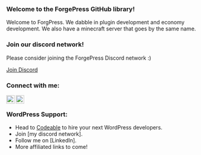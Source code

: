 ### Welcome to the ForgePress GitHub library!

Welcome to ForgPress. We dabble in plugin development and economy development. We also have a minecraft server that goes by the same name. 

### Join our discord network! 

Please consider joining the ForgePress Discord network :)

[Join Discord]

### Connect with me:

[<img align="left" alt="codeSTACKr | YouTube" width="22px" src="https://cdn.jsdelivr.net/npm/simple-icons@v3/icons/youtube.svg" />][youtube]
[<img align="left" alt="codeSTACKr | Twitter" width="22px" src="https://cdn.jsdelivr.net/npm/simple-icons@v3/icons/twitter.svg" />][twitter]

<br />


### WordPress Support:

* Head to [Codeable] to hire your next WordPress developers. 
* Join [my discord network].
* Follow me on [LinkedIn].
* More affiliated links to come! 

[twitter]: https://twitter.com/forgepress
[youtube]: https://www.youtube.com/channel/UChX0PAJF_TwZM86qKuivTmg/
[Join Discord]: https://discord.gg/gqUSmgc
[Codeable]: https://codeable.io/?ref=99TG1
[MinecraftServer]: https://hudsonatwell.co/a-wordpress-minecraft-server/
